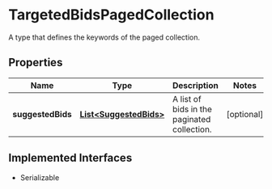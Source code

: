 

# TargetedBidsPagedCollection

A type that defines the keywords of the paged collection.
## Properties

Name | Type | Description | Notes
------------ | ------------- | ------------- | -------------
**suggestedBids** | [**List&lt;SuggestedBids&gt;**](SuggestedBids.md) | A list of bids in the paginated collection. |  [optional]


## Implemented Interfaces

* Serializable


